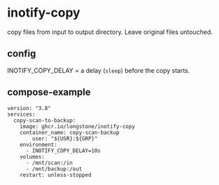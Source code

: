 # inotify-copy

copy files from input to output directory.
Leave original files untouched.

## config

INOTIFY_COPY_DELAY = a delay (`sleep`) before the copy starts.

## compose-example

```docker-compose
version: "3.8"
services:
  copy-scan-to-backup:
    image: ghcr.io/longstone/inotify-copy
    container_name: copy-scan-backup
        user: "${USR}:${GRP}"
    environment:
      - INOTIFY_COPY_DELAY=10s
    volumes:
      - /mnt/scan:/in
      - /mnt/backup:/out
    restart: unless-stopped
```